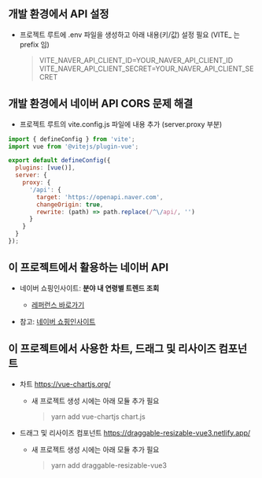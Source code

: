 ## 개발 환경에서 API 설정

- 프로젝트 루트에 .env 파일을 생성하고 아래 내용(키/값) 설정 필요 (VITE_ 는 prefix 임)
  > VITE_NAVER_API_CLIENT_ID=YOUR_NAVER_API_CLIENT_ID
  VITE_NAVER_API_CLIENT_SECRET=YOUR_NAVER_API_CLIENT_SECRET

## 개발 환경에서 네이버 API CORS 문제 해결

- 프로젝트 루트의 vite.config.js 파일에 내용 추가 (server.proxy 부분)

```js
import { defineConfig } from 'vite';
import vue from '@vitejs/plugin-vue';

export default defineConfig({
  plugins: [vue()],
  server: {
    proxy: {
      '/api': {
        target: 'https://openapi.naver.com',
        changeOrigin: true,
        rewrite: (path) => path.replace(/^\/api/, '')
      }
    }
  }
});
```

## 이 프로젝트에서 활용하는 네이버 API

- 네이버 쇼핑인사이트: **분야 내 연령별 트렌드 조회**
  - [레퍼런스 바로가기](https://developers.naver.com/docs/serviceapi/datalab/shopping/shopping.md#%EC%87%BC%ED%95%91%EC%9D%B8%EC%82%AC%EC%9D%B4%ED%8A%B8-%EB%B6%84%EC%95%BC-%EB%82%B4-%EC%97%B0%EB%A0%B9%EB%B3%84-%ED%8A%B8%EB%A0%8C%EB%93%9C-%EC%A1%B0%ED%9A%8C)

- 참고: [네이버 쇼핑인사이트](https://developers.naver.com/docs/serviceapi/datalab/shopping/shopping.md#%EC%87%BC%ED%95%91%EC%9D%B8%EC%82%AC%EC%9D%B4%ED%8A%B8)

## 이 프로젝트에서 사용한 차트, 드래그 및 리사이즈 컴포넌트

- 차트 <https://vue-chartjs.org/>

  - 새 프로젝트 생성 시에는 아래 모듈 추가 필요

    > yarn add vue-chartjs chart.js

- 드래그 및 리사이즈 컴포넌트 <https://draggable-resizable-vue3.netlify.app/>

  - 새 프로젝트 생성 시에는 아래 모듈 추가 필요

    > yarn add draggable-resizable-vue3
